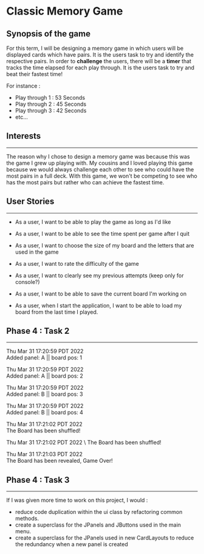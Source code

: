 # Classic Memory Game

## Synopsis of the game


For this term, I will be designing a memory game in which users will be
displayed cards which have pairs. It is the users task to try and identify 
the respective pairs. In order to **challenge** the users, there will be a
**timer** that tracks the time elapsed for each play through. It is the users
task to try and beat their fastest time!

For instance :

- Play through 1 : 53 Seconds
- Play through 2 : 45 Seconds
- Play through 3 : 42 Seconds
- etc...


## Interests
___

The reason why I chose to design a memory game was because this was the game
I grew up playing with. My cousins and I loved playing this game because 
we would always challenge each other to see who could have the most 
pairs in a full deck. With this game, we won't be competing to see who has the most pairs but rather
who can achieve the fastest time.


## User Stories
___

- As a user, I want to be able to play the game as long as I'd like
- As a user, I want to be able to see the time spent per game after I quit
- As a user, I want to choose the size of my board and the letters that are used in the game
- As a user, I want to rate the difficulty of the game
- As a user, I want to clearly see my previous attempts (keep only for console?)

- As a user, I want to be able to save the current board I'm working on
- As a user, when I start the application, I want to be able to load my board from the last time I played.


## Phase 4 : Task 2
___

Thu Mar 31 17:20:59 PDT 2022 \
Added panel: A || board pos: 1

Thu Mar 31 17:20:59 PDT 2022 \
Added panel: A || board pos: 2

Thu Mar 31 17:20:59 PDT 2022 \
Added panel: B || board pos: 3

Thu Mar 31 17:20:59 PDT 2022 \
Added panel: B || board pos: 4

Thu Mar 31 17:21:02 PDT 2022 \
The Board has been shuffled!

Thu Mar 31 17:21:02 PDT 2022 \ 
The Board has been shuffled!

Thu Mar 31 17:21:03 PDT 2022 \
The Board has been revealed, Game Over!

## Phase 4 : Task 3
___

If I was given more time to work on this project, I would :

- reduce code duplication within the ui class by refactoring common methods.
- create a superclass for the JPanels and JButtons used in the main menu.
- create a superclass for the JPanels used in new CardLayouts to reduce the redundancy when a new panel is created

